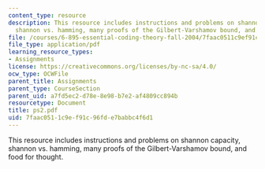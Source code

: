 ```yaml
---
content_type: resource
description: This resource includes instructions and problems on shannon capacity,
  shannon vs. hamming, many proofs of the Gilbert-Varshamov bound, and food for thought.
file: /courses/6-895-essential-coding-theory-fall-2004/7faac0511c9ef91c96fde7babbc4f6d1_ps2.pdf
file_type: application/pdf
learning_resource_types:
- Assignments
license: https://creativecommons.org/licenses/by-nc-sa/4.0/
ocw_type: OCWFile
parent_title: Assignments
parent_type: CourseSection
parent_uid: a7fd5ec2-d78e-8e98-b7e2-af4809cc894b
resourcetype: Document
title: ps2.pdf
uid: 7faac051-1c9e-f91c-96fd-e7babbc4f6d1
---
```

This resource includes instructions and problems on shannon capacity, shannon vs. hamming, many proofs of the Gilbert-Varshamov bound, and food for thought.